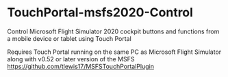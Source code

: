# TouchPortal-msfs2020-Control
Control Microsoft Flight Simulator 2020 cockpit buttons and functions from a mobile device or tablet using Touch Portal

Requires Touch Portal running on the same PC as Microsoft Flight Simulator  along with v0.52 or  later version  of the MSFS
https://github.com/tlewis17/MSFSTouchPortalPlugin
